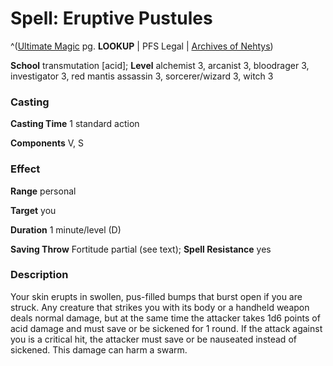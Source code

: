 # Spell: Eruptive Pustules

^([Ultimate Magic][ss-eruptive-pustules] pg. **LOOKUP** | PFS Legal | [Archives of Nehtys][sn-eruptive-pustules])

**School** transmutation [acid]; **Level** alchemist 3, arcanist 3, bloodrager 3, investigator 3, red mantis assassin 3, sorcerer/wizard 3, witch 3

### Casting

**Casting Time** 1 standard action  

**Components** V, S

### Effect

**Range** personal  

**Target** you  

**Duration** 1 minute/level (D)  

**Saving Throw** Fortitude partial (see text); **Spell Resistance** yes

### Description

Your skin erupts in swollen, pus-filled bumps that burst open if you are struck. Any creature that strikes you with its body or a handheld weapon deals normal damage, but at the same time the attacker takes 1d6 points of acid damage and must save or be sickened for 1 round. If the attack against you is a critical hit, the attacker must save or be nauseated instead of sickened. This damage can harm a swarm.

[ss-eruptive-pustules]: http://paizo.com/pathfinderRPG/v57
[sn-eruptive-pustules]: http://www.archivesofnethys.com/SpellDisplay.aspx?ItemName=Eruptive%20Pustules